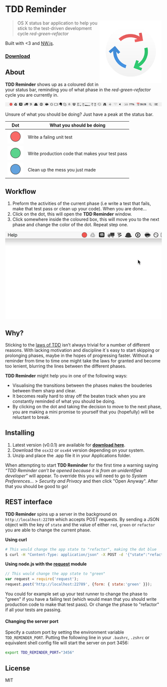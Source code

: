 # TDD Reminder

<!-- <img src="assets/icons/icon_128x128.png" alt="TDD Reminder icon" align="right" /> -->
<img src="assets/icons/icon_256x256.png" alt="TDD Reminder icon" height="200" align="right" />

> OS X status bar application to help you stick to the test-driven development cycle *red-green-refactor*

Built with <3 and [NW.js](http://nwjs.io/).

### [Download](https://github.com/simon-johansson/TDD-Reminder/releases/tag/v0.0.1)

## About
**TDD Reminder** shows up as a coloured dot in your status bar, reminding you of what phase in the *red-green-refactor* cycle you are currently in.

![Tray icon](promo/tray.png)

Unsure of what you should be doing? Just have a peak at the status bar.

Dot                       | What you should be doing
------------------------- | ---------------------------------------------
![](promo/red_dot.png)    | Write a faling unit test
![](promo/green_dot.png)  | Write production code that makes your test pass
![](promo/blue_dot.png)   | Clean up the mess you just made

## Workflow
1. Preform the activities of the current phase (i.e write a test that fails, make that test pass or clean up your code). When you are done…
2. Click on the dot, this will open the **TDD Reminder** window.
3. Click somewhere inside the coloured box, this will move you to the next phase and change the color of the dot. Repeat step one.

![Demo of transitions](promo/demo.gif)

## Why?
Sticking to the [laws of TDD](http://blog.cleancoder.com/uncle-bob/2014/12/17/TheCyclesOfTDD.html) isn’t always trivial for a number of different reasons. With lacking motivation and discipline it´s easy to start skipping or prolonging phases, maybe in the hopes of progressing faster. Without a reminder from time to time one might take the laws for granted and become too lenient, blurring the lines between the different phases.

**TDD Reminder** might help you in one of the following ways:

* Visualising the transitions between the phases makes the bouderies between them sharp and clear.
* It becomes really hard to stray off the beaten track when you are constantly reminded of what you should be doing.
* By clicking on the dot and taking the decision to move to the next phase, you are making a mini promise to yourself that you (hopefully) will be reluctant to break.

## Installing
1. Latest version (v0.0.1) are available for **[download here](https://github.com/simon-johansson/TDD-Reminder/releases/tag/v0.0.1)**.
2. Download the ``osx32`` or ``osx64`` version depending on your system.
3. Unzip and place the .app file it in your Applications folder.

When attempting to start **TDD Reminder** for the first time a warning saying *“TDD Reminder can’t be opened because it is from an unidentified developer"* will appear. To override this you will need to go to *System Preferences...* > *Security and Privacy* and then click "Open Anyway". After that you should be good to go!

## REST interface
**TDD Reminder** spins up a server in the background on ``http://localhost:22789`` which accepts POST requests. By sending a JSON object with the key of ``state`` and the value of either ``red``, ``green`` or ``refactor`` you are able to change the current phase.

**Using curl**
```bash
# This would change the app state to "refactor", making the dot blue
$ curl -H "Content-Type: application/json" -X POST -d '{"state":"refactor"}' http://localhost:22789/
```

**Using node.js with the [request](https://github.com/request/request) module**
```javascript
// This would change the app state to "green"
var request = require('request');
request.post('http://localhost:22789', {form: { state:'green' }});
```

You could for example set up your test runner to change the phase to "green" if you have a failing test (which would mean that you should write production code to make that test pass). Or change the phase to "refactor" if all your tests are passing.

#### Changing the server port
Specify a custom port by setting the environment variable ``TDD_REMINDER_PORT``. Putting the following line in your `.bashrc`, `.zshrc` or equivalent shell config file will start the server on port 3456:

```bash
export TDD_REMINDER_PORT="3456"
```

## License

MIT

